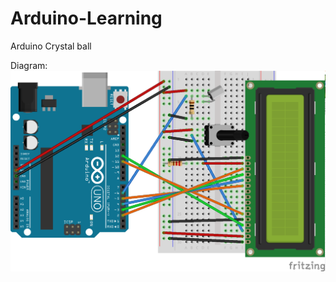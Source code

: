 # Arduino-Learning
Arduino Crystal ball  

Diagram:
![diagram image](https://github.com/dmltw0/Arduino-Learning/blob/master/Crystal-Ball.png)
